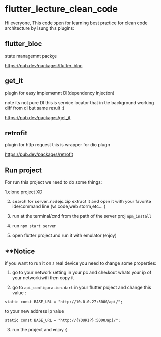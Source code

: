 # flutter_lecture_clean_code

Hi everyone,
This code open for learning best practice for clean code architecture by isung this plugins:

## flutter_bloc

state managemnt packge

https://pub.dev/packages/flutter_bloc

## get_it

plugin for easy implememnt DI(dependency injection)

note its not pure DI this is service locator that in the background working diff from di but same result :)

https://pub.dev/packages/get_it

## retrofit

plugin for http request this is wrapper for dio plugin

https://pub.dev/packages/retrofit

## Run project

For run this project we need to do some things:

1.clone project XD

2. search for server_nodejs.zip extract it and open it with your favorite ide/command line (vs code,web storm,etc... )

3. run at the terminal/cmd from the path of the server proj ```npm_install```

4. run ```npm start server```

5. open flutter project and run it with emulator (enjoy)

## **Notice

if you want to run it on a real device you need to change some properties:

1. go to your network setting in your pc and checkout whats your ip of your network/wifi then copy it

2. go to ```api_configuration.dart``` in your flutter project and change this value :

```static const BASE_URL = "http://10.0.0.27:5000/api/";```

to your new address ip value

```static const BASE_URL = "http://{YOURIP}:5000/api/";```

3. run the project and enjoy :)


